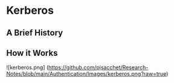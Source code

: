 # Kerberos

## A Brief History

## How it Works

![kerberos.png] (https://github.com/pjsacchet/Research-Notes/blob/main/Authentication/Images/kerberos.png?raw=true)


